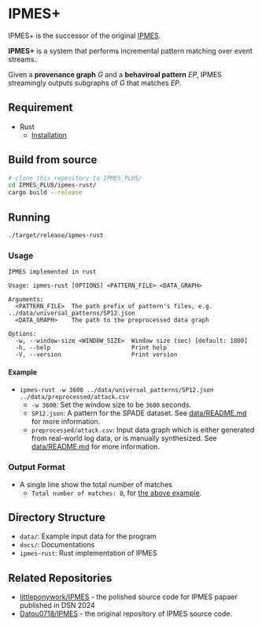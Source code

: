 # IPMES+

IPMES+ is the successor of the original [IPMES](https://github.com/littleponywork/IPMES).

**IPMES+** is a system that performs incremental pattern matching over event streams.

Given a **provenance graph** $G$ and a **behaviroal pattern** $EP$, IPMES streamingly outputs subgraphs of $G$ that matches $EP$.

## Requirement

- Rust
  - [Installation](https://www.rust-lang.org/zh-TW/tools/install)

## Build from source

```bash
# clone this repository to IPMES_PLUS/
cd IPMES_PLUS/ipmes-rust/
cargo build --release
```

## Running

```bash
./target/release/ipmes-rust
```

### Usage

```
IPMES implemented in rust

Usage: ipmes-rust [OPTIONS] <PATTERN_FILE> <DATA_GRAPH>

Arguments:
  <PATTERN_FILE>  The path prefix of pattern's files, e.g. ../data/universal_patterns/SP12.json
  <DATA_GRAPH>    The path to the preprocessed data graph

Options:
  -w, --window-size <WINDOW_SIZE>  Window size (sec) [default: 1800]
  -h, --help                       Print help
  -V, --version                    Print version
```

#### Example
- `ipmes-rust -w 3600 ../data/universal_patterns/SP12.json ../data/preprocessed/attack.csv`
  - `-w 3600`: Set the window size to be `3600` seconds.
  - `SP12.json`: A pattern for the SPADE dataset. See [data/README.md](data/README.md) for more information.
  - `preprocessed/attack.csv`: Input data graph which is either generated from real-world log data, or is manually synthesized. See [data/README.md](data/README.md) for more information.

### Output Format
- A single line show the total number of matches
  - `Total number of matches: 8`, for [the above example](#example).

## Directory Structure

- `data/`: Example input data for the program
- `docs/`: Documentations
- `ipmes-rust`: Rust implementation of IPMES

## Related Repositories

- [littleponywork/IPMES](https://github.com/littleponywork/IPMES) - the polished source code for IPMES papaer published in DSN 2024
- [Datou0718/IPMES](https://github.com/Datou0718/IPMES) - the original repository of IPMES source code.
